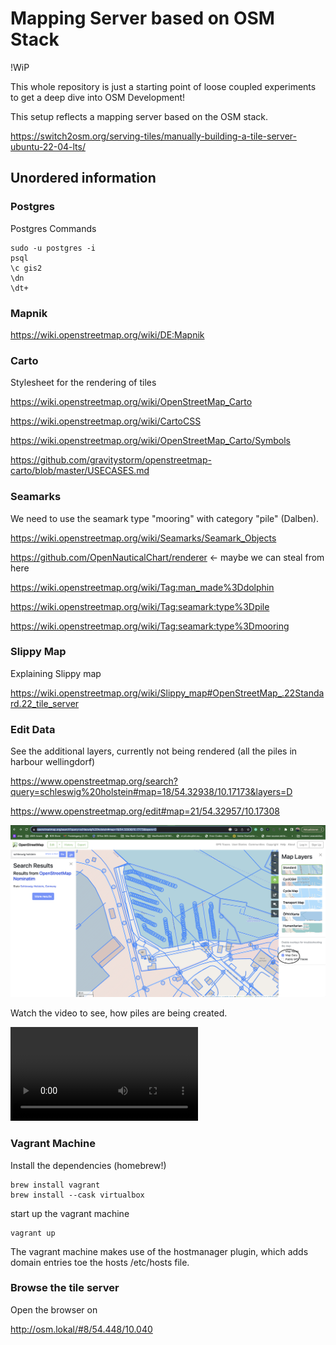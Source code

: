 # Mapping Server based on OSM Stack

!WiP

This whole repository is just a starting point of loose coupled experiments to get a deep dive into OSM Development!

This setup reflects a mapping server based on the OSM stack.

https://switch2osm.org/serving-tiles/manually-building-a-tile-server-ubuntu-22-04-lts/

## Unordered information

### Postgres

Postgres Commands
```
sudo -u postgres -i
psql
\c gis2
\dn
\dt+
```

### Mapnik

https://wiki.openstreetmap.org/wiki/DE:Mapnik

### Carto

Stylesheet for the rendering of tiles

https://wiki.openstreetmap.org/wiki/OpenStreetMap_Carto

https://wiki.openstreetmap.org/wiki/CartoCSS

https://wiki.openstreetmap.org/wiki/OpenStreetMap_Carto/Symbols

https://github.com/gravitystorm/openstreetmap-carto/blob/master/USECASES.md

### Seamarks

We need to use the seamark type "mooring" with category "pile" (Dalben).

https://wiki.openstreetmap.org/wiki/Seamarks/Seamark_Objects

https://github.com/OpenNauticalChart/renderer <- maybe we can steal from here

https://wiki.openstreetmap.org/wiki/Tag:man_made%3Ddolphin

https://wiki.openstreetmap.org/wiki/Tag:seamark:type%3Dpile

https://wiki.openstreetmap.org/wiki/Tag:seamark:type%3Dmooring


### Slippy Map

Explaining Slippy map

https://wiki.openstreetmap.org/wiki/Slippy_map#OpenStreetMap_.22Standard.22_tile_server

### Edit Data

See the additional layers, currently not being rendered (all the piles in harbour wellingdorf)

https://www.openstreetmap.org/search?query=schleswig%20holstein#map=18/54.32938/10.17173&layers=D

https://www.openstreetmap.org/edit#map=21/54.32957/10.17308

![Data Map](images/data_map.png)

Watch the video to see, how piles are being created.

![create piles](images/create_mooring_pile.mov)

### Vagrant Machine

Install the dependencies (homebrew!)

```
brew install vagrant
brew install --cask virtualbox
```

start up the vagrant machine

```
vagrant up
```

The vagrant machine makes use of the hostmanager plugin, which adds domain entries toe the hosts /etc/hosts file.

### Browse the tile server

Open the browser on

http://osm.lokal/#8/54.448/10.040
